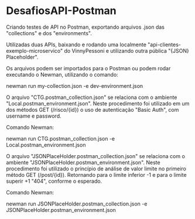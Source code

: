 # DesafiosAPI-Postman
Criando testes de API no Postman, exportando arquivos .json das "collections" e dos "environments".

Utilizadas duas APIs, baixando e rodando uma localmente "api-clientes-exemplo-microservico" do VinnyPessoni
e utilizando outra pública "{JSON} Placeholder".

Os arquivos podem ser importados para o Postman ou podem rodar executando o Newman,
utilizando o comando:

newman run my-collection.json -e dev-environment.json


O arquivo "CTG.postman_collection.json" se relaciona com o ambiente "Local.postman_environment.json".
Neste procedimento foi utilizado em um dos métodos GET (/risco/{id}) o uso de autenticação "Basic Auth", com username e password.

Comando Newman:

newman run CTG.postman_collection.json -e Local.postman_environment.json


O arquivo "JSONPlaceHolder.postman_collection.json" se relaciona com o ambiente "JSONPlaceHolder.postman_environment.json".
Neste procedimento foi utilizado o princípio de análise de valor limite no primeiro método GET (/post/{id}).
Retornando para o limite inferior -1 e para o limite superir +1 "404", conforme o esperado.

Comando Newman:

newman run JSONPlaceHolder.postman_collection.json -e JSONPlaceHolder.postman_environment.json
